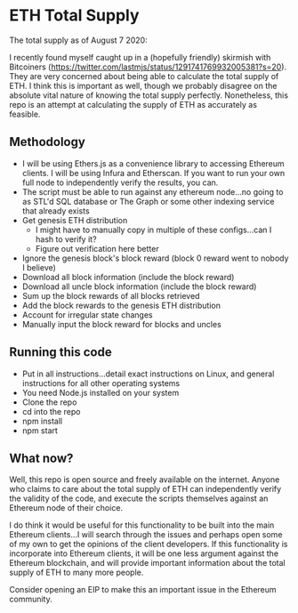 # ETH Total Supply

The total supply as of August 7 2020: 

I recently found myself caught up in a (hopefully friendly) skirmish with Bitcoiners (https://twitter.com/lastmjs/status/1291741769932005381?s=20). They are very concerned about being able to calculate the total supply of ETH. I think this is important as well, though we probably disagree on the absolute vital nature of knowing the total supply perfectly. Nonetheless, this repo is an attempt at calculating the supply of ETH as accurately as feasible.

## Methodology

* I will be using Ethers.js as a convenience library to accessing Ethereum clients. I will be using Infura and Etherscan. If you want to run your own full node to independently verify the results, you can.
* The script must be able to run against any ethereum node...no going to as STL'd SQL database or The Graph or some other indexing service that already exists
* Get genesis ETH distribution
  * I might have to manually copy in multiple of these configs...can I hash to verify it?
  * Figure out verification here better
* Ignore the genesis block's block reward (block 0 reward went to nobody I believe)
* Download all block information (include the block reward)
* Download all uncle block information (include the block reward)
* Sum up the block rewards of all blocks retrieved
* Add the block rewards to the genesis ETH distribution
* Account for irregular state changes
* Manually input the block reward for blocks and uncles

## Running this code

* Put in all instructions...detail exact instructions on Linux, and general instructions for all other operating systems
* You need Node.js installed on your system
* Clone the repo
* cd into the repo
* npm install
* npm start

## What now?

Well, this repo is open source and freely available on the internet. Anyone who claims to care about the total supply of ETH can independently verify the validity of the code, and execute the scripts themselves against an Ethereum node of their choice.

I do think it would be useful for this functionality to be built into the main Ethereum clients...I will search through the issues and perhaps open some of my own to get the opinions of the client developers. If this functionality is incorporate into Ethereum clients, it will be one less argument against the Ethereum blockchain, and will provide important information about the total supply of ETH to many more people.

Consider opening an EIP to make this an important issue in the Ethereum community.